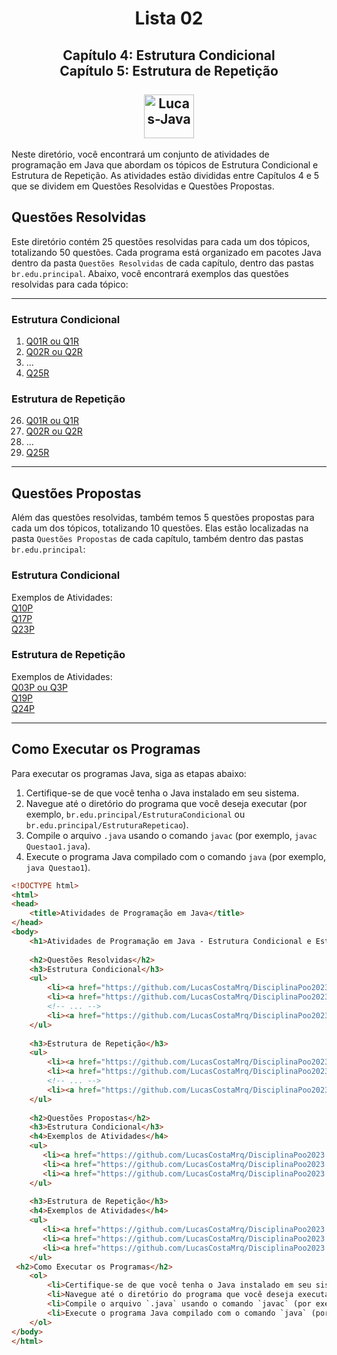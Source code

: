 <h1 align="center">Lista 02</h1>
<h2 align="center">
  Capítulo 4: Estrutura Condicional <br>
  Capítulo 5: Estrutura de Repetição <br>
  <br>
  <img align="center" alt="Lucas-Java" height="70" width="80" src="https://cdn.jsdelivr.net/gh/devicons/devicon/icons/java/java-original.svg" />
</h2>
Neste diretório, você encontrará um conjunto de atividades de programação em Java que abordam os tópicos de Estrutura Condicional e Estrutura de Repetição. As atividades estão divididas entre Capítulos 4 e 5 que se dividem em Questões Resolvidas e Questões Propostas.

## Questões Resolvidas

Este diretório contém 25 questões resolvidas para cada um dos tópicos, totalizando 50 questões. Cada programa está organizado em pacotes Java dentro da pasta `Questões Resolvidas` de cada capítulo, dentro das pastas `br.edu.principal`. Abaixo, você encontrará exemplos das questões resolvidas para cada tópico:
<hr>

### Estrutura Condicional

1.  <a href="https://github.com/LucasCostaMrq/DisciplinaPoo2023.2/blob/main/Lista02/Quest%C3%B5es%20Resolvidas/Cap%C3%ADtulo%204/Q1R/src/br/edu/principal/Principal.java">Q01R ou Q1R</a>
2.  <a href="https://github.com/LucasCostaMrq/DisciplinaPoo2023.2/blob/main/Lista02/Quest%C3%B5es%20Resolvidas/Cap%C3%ADtulo%204/Q2R/src/br/edu/principal/Principal.java">Q02R ou Q2R</a>
3. ...
25.  <a href="https://github.com/LucasCostaMrq/DisciplinaPoo2023.2/blob/main/Lista02/Quest%C3%B5es%20Resolvidas/Cap%C3%ADtulo%204/Q25R/src/br/edu/principal/Principal.java">Q25R</a>

### Estrutura de Repetição

26. <a href="https://github.com/LucasCostaMrq/DisciplinaPoo2023.2/blob/main/Lista02/Quest%C3%B5es%20Resolvidas/Cap%C3%ADtulo%205/Q1R/src/br/edu/principal/Principal.java">Q01R ou Q1R</a>
27. <a href="https://github.com/LucasCostaMrq/DisciplinaPoo2023.2/blob/main/Lista02/Quest%C3%B5es%20Resolvidas/Cap%C3%ADtulo%205/Q2R/src/br/edu/principal/Principal.java">Q02R ou Q2R</a>
28. ...
50. <a href="https://github.com/LucasCostaMrq/DisciplinaPoo2023.2/blob/main/Lista02/Quest%C3%B5es%20Resolvidas/Cap%C3%ADtulo%205/Q25R/src/br/edu/principal/Principal.java">Q25R</a>
<hr>

## Questões Propostas

Além das questões resolvidas, também temos 5 questões propostas para cada um dos tópicos, totalizando 10 questões. Elas estão localizadas na pasta `Questões Propostas` de cada capítulo, também dentro das pastas `br.edu.principal`:

### Estrutura Condicional
Exemplos de Atividades: <br>
<a href="https://github.com/LucasCostaMrq/DisciplinaPoo2023.2/blob/main/Lista02/Quest%C3%B5es%20Propostas/Cap%C3%ADtulo%204/Q10P/src/br/edu/principal/Principal.java">Q10P</a> <br>
<a href="https://github.com/LucasCostaMrq/DisciplinaPoo2023.2/blob/main/Lista02/Quest%C3%B5es%20Propostas/Cap%C3%ADtulo%204/Q17P/src/br/edu/principal/Principal.java">Q17P</a> <br>
<a href="https://github.com/LucasCostaMrq/DisciplinaPoo2023.2/blob/main/Lista02/Quest%C3%B5es%20Propostas/Cap%C3%ADtulo%204/Q23P/src/br/edu/principal/Principal.java">Q23P</a> <br>

### Estrutura de Repetição 
Exemplos de Atividades: <br>
<a href="https://github.com/LucasCostaMrq/DisciplinaPoo2023.2/blob/main/Lista02/Quest%C3%B5es%20Propostas/Cap%C3%ADtulo%205/Q3P/src/br/edu/principal/Principal.java">Q03P ou Q3P</a> <br>
<a href="https://github.com/LucasCostaMrq/DisciplinaPoo2023.2/blob/main/Lista02/Quest%C3%B5es%20Propostas/Cap%C3%ADtulo%205/Q19P/src/br/edu/principal/Principal.java">Q19P</a> <br>
<a href="https://github.com/LucasCostaMrq/DisciplinaPoo2023.2/blob/main/Lista02/Quest%C3%B5es%20Propostas/Cap%C3%ADtulo%205/Q24P/src/br/edu/principal/Principal.java">Q24P</a> <br>
<hr>

## Como Executar os Programas

Para executar os programas Java, siga as etapas abaixo:

1. Certifique-se de que você tenha o Java instalado em seu sistema.
2. Navegue até o diretório do programa que você deseja executar (por exemplo, `br.edu.principal/EstruturaCondicional` ou `br.edu.principal/EstruturaRepeticao`).
3. Compile o arquivo `.java` usando o comando `javac` (por exemplo, `javac Questao1.java`).
4. Execute o programa Java compilado com o comando `java` (por exemplo, `java Questao1`).

```html
<!DOCTYPE html>
<html>
<head>
    <title>Atividades de Programação em Java</title>
</head>
<body>
    <h1>Atividades de Programação em Java - Estrutura Condicional e Estrutura de Repetição</h1>
    
    <h2>Questões Resolvidas</h2>
    <h3>Estrutura Condicional</h3>
    <ul>
        <li><a href="https://github.com/LucasCostaMrq/DisciplinaPoo2023.2/blob/main/Lista02/Quest%C3%B5es%20Resolvidas/Cap%C3%ADtulo%204/Q1R/src/br/edu/principal/Principal.java">Q01R ou Q1R</a></li>
        <li><a href="https://github.com/LucasCostaMrq/DisciplinaPoo2023.2/blob/main/Lista02/Quest%C3%B5es%20Resolvidas/Cap%C3%ADtulo%204/Q2R/src/br/edu/principal/Principal.java">Q02R ou Q2R</a></li>
        <!-- ... -->
        <li><a href="https://github.com/LucasCostaMrq/DisciplinaPoo2023.2/blob/main/Lista02/Quest%C3%B5es%20Resolvidas/Cap%C3%ADtulo%204/Q25R/src/br/edu/principal/Principal.java">Q25R</a></li>
    </ul>
    
    <h3>Estrutura de Repetição</h3>
    <ul>
        <li><a href="https://github.com/LucasCostaMrq/DisciplinaPoo2023.2/blob/main/Lista02/Quest%C3%B5es%20Resolvidas/Cap%C3%ADtulo%205/Q1R/src/br/edu/principal/Principal.java">Q01R ou Q1R</a></li>
        <li><a href="https://github.com/LucasCostaMrq/DisciplinaPoo2023.2/blob/main/Lista02/Quest%C3%B5es%20Resolvidas/Cap%C3%ADtulo%205/Q2R/src/br/edu/principal/Principal.java">Q02R ou Q2R</a></li>
        <!-- ... -->
        <li><a href="https://github.com/LucasCostaMrq/DisciplinaPoo2023.2/blob/main/Lista02/Quest%C3%B5es%20Resolvidas/Cap%C3%ADtulo%205/Q25R/src/br/edu/principal/Principal.java">Q25R</a></li>
    </ul>
    
    <h2>Questões Propostas</h2>
    <h3>Estrutura Condicional</h3>
    <h4>Exemplos de Atividades</h4>
    <ul>
       <li><a href="https://github.com/LucasCostaMrq/DisciplinaPoo2023.2/blob/main/Lista02/Quest%C3%B5es%20Propostas/Cap%C3%ADtulo%205/Q3P/src/br/edu/principal/Principal.java">Q03P ou Q3P</a></li> 
       <li><a href="https://github.com/LucasCostaMrq/DisciplinaPoo2023.2/blob/main/Lista02/Quest%C3%B5es%20Propostas/Cap%C3%ADtulo%205/Q19P/src/br/edu/principal/Principal.java">Q19P</a></li> 
       <li><a href="https://github.com/LucasCostaMrq/DisciplinaPoo2023.2/blob/main/Lista02/Quest%C3%B5es%20Propostas/Cap%C3%ADtulo%205/Q24P/src/br/edu/principal/Principal.java">Q24P</a></li>
    </ul>
    
    <h3>Estrutura de Repetição</h3>
    <h4>Exemplos de Atividades</h4>
    <ul>
       <li><a href="https://github.com/LucasCostaMrq/DisciplinaPoo2023.2/blob/main/Lista02/Quest%C3%B5es%20Propostas/Cap%C3%ADtulo%205/Q3P/src/br/edu/principal/Principal.java">Q03P ou Q3P</a></li> 
       <li><a href="https://github.com/LucasCostaMrq/DisciplinaPoo2023.2/blob/main/Lista02/Quest%C3%B5es%20Propostas/Cap%C3%ADtulo%205/Q19P/src/br/edu/principal/Principal.java">Q19P</a></li> 
       <li><a href="https://github.com/LucasCostaMrq/DisciplinaPoo2023.2/blob/main/Lista02/Quest%C3%B5es%20Propostas/Cap%C3%ADtulo%205/Q24P/src/br/edu/principal/Principal.java">Q24P</a></li>
    </ul>
 <h2>Como Executar os Programas</h2>
    <ol>
        <li>Certifique-se de que você tenha o Java instalado em seu sistema.</li>
        <li>Navegue até o diretório do programa que você deseja executar (por exemplo, `br.edu.principal` para questões resolvidas).</li>
        <li>Compile o arquivo `.java` usando o comando `javac` (por exemplo, `javac Questao1.java`).</li>
        <li>Execute o programa Java compilado com o comando `java` (por exemplo, `java Questao1`).</li>
    </ol>
</body>
</html>
